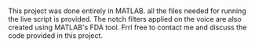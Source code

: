 #
This project was done entirely in MATLAB. all the files needed for running the live script is provided. The notch filters applied on the voice are also created using MATLAB's FDA tool. Frrl free to contact me and discuss the code provided in this project.

